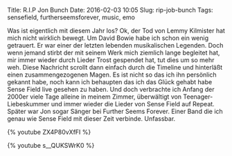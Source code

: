 Title: R.I.P Jon Bunch
Date: 2016-02-03 10:05
Slug: rip-job-bunch
Tags: sensefield, furtherseemsforever, music, emo

Was ist eigentlich mit diesem Jahr los? Ok, der Tod von Lemmy Kilmister hat mich nicht wirklich bewegt. Um David Bowie habe ich schon ein wenig getrauert. Er war einer der letzten lebenden musikalischen Legenden. Doch wenn jemand stirbt der mit seinem Werk mich ziemlich lange begleitet hat, mir immer wieder durch Lieder Trost gespendet hat, tut dies um so mehr weh. Diese Nachricht scrollt dann einfach durch die Timeline und hinterläßt einen zusammengezogenen Magen. Es ist nicht so das ich ihn persönlich gekannt habe, noch kann ich behaupten das ich das Glück gehabt habe Sense Field live gesehen zu haben. Und doch verbrachte ich Anfang der 2000er viele Tage alleine in meinem Zimmer, überwältigt von Teenager-Liebeskummer und immer wieder die Lieder von Sense Field auf Repeat. Später war Jon sogar Sänger bei Further Seems Forever. Einer Band die ich genau wie Sense Field mit dieser Zeit verbinde. Unfassbar.

{% youtube ZX4P80vXfFI %}

{% youtube s__QUKSWrK0 %}

